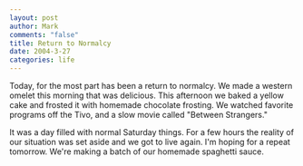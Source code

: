 ```yaml
--- 
layout: post
author: Mark
comments: "false"
title: Return to Normalcy
date: 2004-3-27
categories: life
---
```

Today, for the most part has been a return to normalcy. We made a western omelet this morning that was delicious. This afternoon we baked a yellow cake and frosted it with homemade chocolate frosting. We watched favorite programs off the Tivo, and a slow movie called "Between Strangers."

It was a day filled with normal Saturday things. For a few hours the reality of our situation was set aside and we got to live again. I'm hoping for a repeat tomorrow. We're making a batch of our homemade spaghetti sauce.

